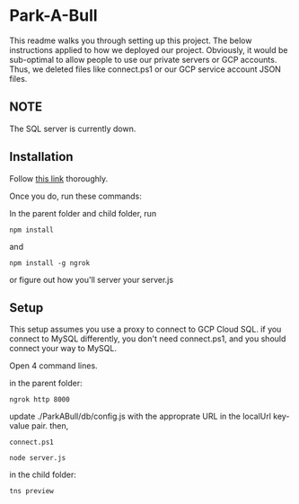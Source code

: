 # Park-A-Bull
This readme walks you through setting up this project. The below instructions applied to how we deployed our project. Obviously, it would be sub-optimal to allow people to use our private servers or GCP accounts. Thus, we deleted files like connect.ps1 or our GCP service account JSON files.



## NOTE
The SQL server is currently down.

## Installation
Follow [this link](https://docs.nativescript.org/angular/start/introduction) thoroughly.

Once you do, run these commands:

In the parent folder and child folder, run 
```
npm install
```
and
```
npm install -g ngrok
```

or figure out how you'll server your server.js

## Setup

This setup assumes you use a proxy to connect to GCP Cloud SQL. if you connect to MySQL differently, you don't need connect.ps1, and you should connect your way to MySQL.


Open 4 command lines.

in the parent folder:
```
ngrok http 8000
```
update ./ParkABull/db/config.js with the approprate URL in the localUrl key-value pair. then,

```
connect.ps1
```

```
node server.js
```
in the child folder:
```
tns preview
```

